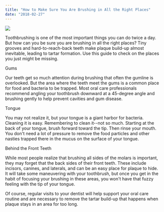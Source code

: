 ```yaml
---
title: "How to Make Sure You Are Brushing in All the Right Places"
date: "2018-02-27"
---
```


![](/images/dentist-fairfield-ca-toothbrush-1024x683.jpeg)

Toothbrushing is one of the most important things you can do twice a day. But how can you be sure you are brushing in all the right places? Tiny grooves and hard-to-reach-back teeth make plaque build-up almost inevitable, leading to tartar formation. Use this guide to check on the places you just might be missing.

Gums

Our teeth get so much attention during brushing that often the gumline is overlooked. But the area where the teeth meet the gums is a common place for food and bacteria to be trapped. Most oral care professionals recommend angling your toothbrush downward at a 45-degree angle and brushing gently to help prevent cavities and gum disease.

Tongue

You may not realize it, but your tongue is a giant harbor for bacteria. Cleaning it is easy. Remembering to clean it--not so much. Starting at the back of your tongue, brush forward toward the tip. Then rinse your mouth. You don't need a lot of pressure to remove the food particles and other nasties trapped there in the mucus on the surface of your tongue.

Behind the Front Teeth

While most people realize that brushing all sides of the molars is important, they may forget that the back sides of their front teeth. These include incisors, canines, and laterals, and can be an easy place for plaque to hide. It will take some maneuvering with your toothbrush, but once you get in the habit of focusing your brushing in these areas, you won't have that fuzzy feeling with the tip of your tongue.

Of course, regular visits to your dentist will help support your oral care routine and are necessary to remove the tartar build-up that happens when plaque stays in an area for too long.
